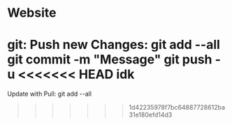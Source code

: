 # Website
git:
Push new Changes: git add --all
                  git commit -m "Message"
                  git push -u 
<<<<<<< HEAD
idk
=======
Update with Pull: git add --all
>>>>>>> 1d42235978f7bc64887728612ba31e180efd14d3
